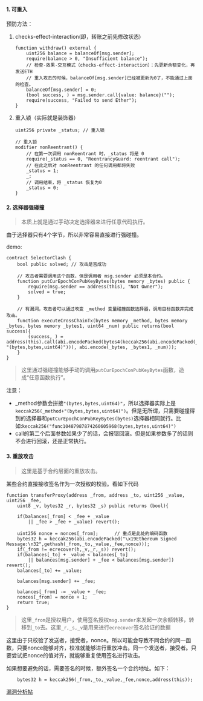 





#### 1. 可重入





预防方法：

1. checks-effect-interaction(即，转账之前先修改状态)

   ```solidity
   function withdraw() external {
       uint256 balance = balanceOf[msg.sender];
       require(balance > 0, "Insufficient balance");
       // 检查-效果-交互模式（checks-effect-interaction）：先更新余额变化，再发送ETH
       // 重入攻击的时候，balanceOf[msg.sender]已经被更新为0了，不能通过上面的检查。
       balanceOf[msg.sender] = 0;
       (bool success, ) = msg.sender.call{value: balance}("");
       require(success, "Failed to send Ether");
   }
   ```

   

2. 重入锁（实际就是装饰器）

   ```solidity
   uint256 private _status; // 重入锁
   
   // 重入锁
   modifier nonReentrant() {
       // 在第一次调用 nonReentrant 时，_status 将是 0
       require(_status == 0, "ReentrancyGuard: reentrant call");
       // 在此之后对 nonReentrant 的任何调用都将失败
       _status = 1;
       _;
       // 调用结束，将 _status 恢复为0
       _status = 0;
   }
   ```








#### 2. 选择器强碰撞



> 本质上就是通过手动决定选择器来进行任意代码执行。

由于选择器只有4个字节，所以非常容易直接进行强碰撞。

demo:

```solidity
contract SelectorClash {
    bool public solved; // 攻击是否成功

    // 攻击者需要调用这个函数，但是调用者 msg.sender 必须是本合约。
    function putCurEpochConPubKeyBytes(bytes memory _bytes) public {
        require(msg.sender == address(this), "Not Owner");
        solved = true;
    }

    // 有漏洞，攻击者可以通过改变 _method 变量碰撞函数选择器，调用目标函数并完成攻击。
    function executeCrossChainTx(bytes memory _method, bytes memory _bytes, bytes memory _bytes1, uint64 _num) public returns(bool success){
        (success, ) = address(this).call(abi.encodePacked(bytes4(keccak256(abi.encodePacked(_method, "(bytes,bytes,uint64)"))), abi.encode(_bytes, _bytes1, _num)));
    }
}
```
> 这里通过强碰撞能够手动的调用`putCurEpochConPubKeyBytes`函数，造成“任意函数执行”。

注意：

+ _method参数会拼接`"(bytes,bytes,uint64)"`，所以选择器实际上是`keccak256(_method+"(bytes,bytes,uint64)")`。但是无所谓，只需要碰撞得到的选择器和`putCurEpochConPubKeyBytes(bytes)`选择器相同就行。比如:`keccak256("func10487987874260605968(bytes,bytes,uint64)")`
+ call的第二个后面参数如果少了的话，会报错回滚。但是如果参数多了的话则不会进行回滚，还是正常执行。





#### 3. 重放攻击

> 这里是基于合约层面的重放攻击。



某些合约直接接收签名作为一次授权的校验。看如下代码

```solidity
function transferProxy(address _from, address _to, uint256 _value, uint256 _fee,
    uint8 _v, bytes32 _r, bytes32 _s) public returns (bool){

    if(balances[_from] < _fee + _value 
        || _fee > _fee + _value) revert();

    uint256 nonce = nonces[_from];      // 重点是此处的编码函数
    bytes32 h = keccak256(abi.encodePacked("\x19Ethereum Signed Message:\n32",gethash(_from,_to,_value,_fee,nonce)));
    if(_from != ecrecover(h,_v,_r,_s)) revert();
    if(balances[_to] + _value < balances[_to]
        || balances[msg.sender] + _fee < balances[msg.sender]) revert();
    balances[_to] += _value;

    balances[msg.sender] += _fee;

    balances[_from] -= _value + _fee;
    nonces[_from] = nonce + 1;
    return true;
}
```

> 这里`_from`是授权用户，使用签名授权`msg.sender`来发起一次余额转移，转移到`_to`去。这里`_r,_s,_v`是用来进行`ecrecover`签名验证的数据

这里由于只校验了发送者，接受者，nonce。所以可能会导致不同合约的同一函数，只要nonce能够对齐，校准就能够进行重放冲击。同一个发送者，接受者。只要尝试把nonce的值对齐，就能够重复使用签名进行攻击。



如果想要避免的话，需要签名的时候，额外签名一个合约地址。如下：

```solidity
    bytes32 h = keccak256(_from,_to,_value,_fee,nonce,address(this));
```



[漏洞分析帖](https://mp.weixin.qq.com/s/kEGbx-I17kzm7bTgu-Nh2g)
